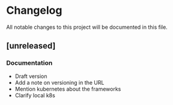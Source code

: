 # Changelog

All notable changes to this project will be documented in this file.

## [unreleased]

### Documentation

- Draft version
- Add a note on versioning in the URL
- Mention kubernetes about the frameworks
- Clarify local k8s

<!-- generated by git-cliff -->
